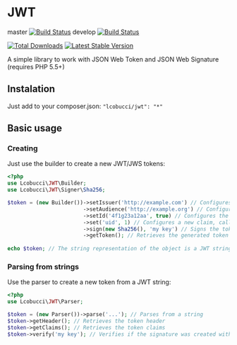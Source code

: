 # JWT

master [![Build Status](https://secure.travis-ci.org/lcobucci/jwt.png?branch=master)](http://travis-ci.org/#!/lcobucci/jwt)
develop [![Build Status](https://secure.travis-ci.org/lcobucci/jwt.png?branch=develop)](http://travis-ci.org/#!/lcobucci/jwt)

[![Total Downloads](https://poser.pugx.org/lcobucci/jwt/downloads.png)](https://packagist.org/packages/lcobucci/jwt)
[![Latest Stable Version](https://poser.pugx.org/lcobucci/jwt/v/stable.png)](https://packagist.org/packages/lcobucci/jwt)

A simple library to work with JSON Web Token and JSON Web Signature (requires PHP 5.5+)

## Instalation

Just add to your composer.json: ```"lcobucci/jwt": "*"```

## Basic usage

### Creating

Just use the builder to create a new JWT/JWS tokens:

```php
<?php
use Lcobucci\JWT\Builder;
use Lcobucci\JWT\Signer\Sha256;

$token = (new Builder())->setIssuer('http://example.com') // Configures the issuer (iss claim)
                        ->setAudience('http://example.org') // Configures the audience (aud claim)
                        ->setId('4f1g23a12aa', true) // Configures the id (jti claim), replicating as a header item
                        ->set('uid', 1) // Configures a new claim, called "uid"
                        ->sign(new Sha256(), 'my key') // Signs the token with HS256 using "my key" as key
                        ->getToken(); // Retrieves the generated token
                        
echo $token; // The string representation of the object is a JWT string (pretty easy, right?)
```
### Parsing from strings

Use the parser to create a new token from a JWT string:

```php
<?php
use Lcobucci\JWT\Parser;

$token = (new Parser())->parse('...'); // Parses from a string
$token->getHeader(); // Retrieves the token header
$token->getClaims(); // Retrieves the token claims
$token->verify('my key'); // Verifies if the signature was created with given key (if token is signed)
```
